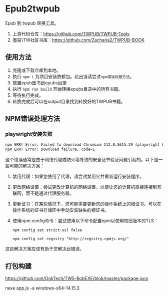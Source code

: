# Epub2twpub
Epub 到 twpub 转换工具。

1. 上游代码仓库：https://github.com/TWPUB/TWPUB-Tools
2. 墨屉\TW社区书库：https://github.com/Zacharia2/TWPUB-BOOK


## 使用方法

1. 克隆或下载仓库到本地。
2. 执行 `npm i` 为项目安装依赖包。若出错请尝试`npm错误处理方法`。
3. 放置epub图书到epubs目录
4. 执行 `npm run build` 开始转换epubs目录中的所有书籍。
5. 等待执行完成。
6. 转换完成后可以在output目录找到转换好的TWPUB书籍。

## NPM错误处理方法

### playwright安装失败

```sh
npm ERR! Error: Failed to download Chromium 112.0.5615.29 (playwright build v1055), caused by
npm ERR! Error: Download failure, code=1
```

这个错误通常是由于网络代理或防火墙导致的安全证书验证问题引起的。以下是一些可能的解决方案：

1. 禁用代理：如果您使用了代理，请尝试禁用它并重新运行安装程序。

2. 更改网络设置：尝试更改计算机的网络设置，以便让您的计算机直接连接到互联网，而不是通过代理服务器。

3. 更新证书：在某些情况下，您可能需要更新您的操作系统上的根证书。可以在操作系统的证书存储区中手动安装缺失的根证书。

4. 使用npm config命令：尝试使用以下命令配置npm以使用较旧版本的TLS：

   `npm config set strict-ssl false `

   `npm config set registry "http://registry.npmjs.org/"`

这些解决方案应该有助于您解决此错误。


## 打包构建

https://github.com/OokTech/TW5-BobEXE/blob/master/package.json

nexe app.js -a windows-x64-14.15.3